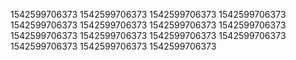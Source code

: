 1542599706373
1542599706373
1542599706373
1542599706373
1542599706373
1542599706373
1542599706373
1542599706373
1542599706373
1542599706373
1542599706373
1542599706373
1542599706373
1542599706373
1542599706373